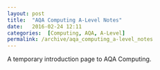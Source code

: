 ```yaml
---
layout: post
title:  "AQA Computing A-Level Notes"
date:   2016-02-24 12:11
categories:  [Computing, AQA, A-Level]
permalink: /archive/aqa_computing_a-level_notes
---
```


A temporary introduction page to AQA Computing.